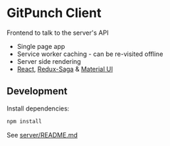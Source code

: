 # GitPunch Client

Frontend to talk to the server's API

- Single page app
- Service worker caching - can be re-visited offline
- Server side rendering
- [React](https://reactjs.org/), [Redux-Saga](https://redux-saga.js.org/) & [Material UI](https://material-ui-next.com/)

## Development

Install dependencies:

```bash
npm install
```

See [server/README.md](https://github.com/vfeskov/gitpunch/blob/master/server/README.md)
